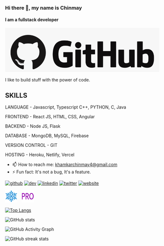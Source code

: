 ### Hi there 👋, my name is Chinmay

#### I am a fullstack developer

![I am a fullstack developer ](githublogo.png)

I like to build stuff with the power of code.

## SKILLS
LANGUAGE - Javascript, Typescript C++, PYTHON, C, Java

FRONTEND - React JS, HTML, CSS, Angular

BACKEND - Node JS, Flask

DATABASE - MongoDB, MySQL, Firebase

VERSION CONTROL - GIT

HOSTING - Heroku, Netlify, Vercel


- 📫 How to reach me: khamkarchinmay4@gmail.com
- ⚡ Fun fact: It's not a bug, It's a feature.

[<img src='https://cdn.jsdelivr.net/npm/simple-icons@3.0.1/icons/github.svg' alt='github' height='40'>](https://github.com/chinmaykhamkar) [<img src='https://cdn.jsdelivr.net/npm/simple-icons@3.0.1/icons/hashnode.svg' alt='dev' height='40'>](https://chinmaykhamkar.hashnode.dev/) [<img src='https://cdn.jsdelivr.net/npm/simple-icons@3.0.1/icons/linkedin.svg' alt='linkedin' height='40'>](https://www.linkedin.com/in/chinmaykhamkar/) [<img src='https://cdn.jsdelivr.net/npm/simple-icons@3.0.1/icons/twitter.svg' alt='twitter' height='40'>](https://twitter.com/chinmaykhamkar9) [<img src='https://cdn.jsdelivr.net/npm/simple-icons@3.0.1/icons/icloud.svg' alt='website' height='40'>](https://chinmaykhamkar-github-io.vercel.app/#home)

<a href='https://archiveprogram.github.com/'><img src='https://raw.githubusercontent.com/acervenky/animated-github-badges/master/assets/acbadge.gif' width='40' height='40'></a> <a href='https://github.com/pricing'><img src='https://raw.githubusercontent.com/acervenky/animated-github-badges/master/assets/pro.gif' width='40' height='40'></a>

[![Top Langs](https://github-readme-stats.vercel.app/api/top-langs/?username=chinmaykhamkar)](https://github.com/anuraghazra/github-readme-stats)

![GitHub stats](https://github-readme-stats.vercel.app/api?username=chinmaykhamkar&show_icons=true&count_private=true)

![GitHub Activity Graph](https://activity-graph.herokuapp.com/graph?username=chinmaykhamkar)

![GitHub streak stats](https://github-readme-streak-stats.herokuapp.com/?user=chinmaykhamkar)

